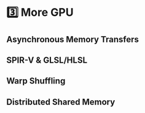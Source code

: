 # 3️⃣ More GPU

## Asynchronous Memory Transfers

## SPIR-V & GLSL/HLSL 

## Warp Shuffling

## Distributed Shared Memory
